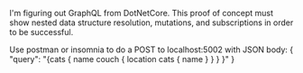 I'm figuring out GraphQL from DotNetCore.
This proof of concept must show nested data structure resolution, mutations, and subscriptions in order to be successful.

Use postman or insomnia to do a POST to localhost:5002 with JSON body:
{
"query": "{cats { name couch { location cats { name } } } }"
}
